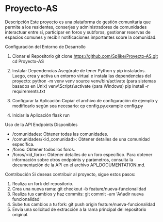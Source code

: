 ﻿# Proyecto-AS
Descripción
Este proyecto es una plataforma de gestión comunitaria que permite a los residentes, conserjes y administradores de comunidades interactuar entre sí, participar en foros y subforos, gestionar reservas de espacios comunes y recibir notificaciones importantes sobre la comunidad.

Configuración del Entorno de Desarrollo
1. Clonar el Repositorio
git clone https://github.com/Sp1ike/Proyecto-AS.git
cd Proyecto-AS

2. Instalar Dependencias
Asegúrate de tener Python y pip instalados. Luego, crea y activa un entorno virtual e instala las dependencias del proyecto:
python -m venv venv
source venv/bin/activate (para sistemas basados en Unix)
venv\Scripts\activate (para Windows)
pip install -r requirements.txt

3. Configurar la Aplicación
Copiar el archivo de configuración de ejemplo y modificarlo según sea necesario:
cp config.py.example config.py

4. Iniciar la Aplicación
flask run

Uso de la API
Endpoints Disponibles
* /comunidades: Obtener todas las comunidades.
* /comunidades/<id_comunidad>: Obtener detalles de una comunidad específica.
* /foros: Obtener todos los foros.
* /foros/<id_foro>: Obtener detalles de un foro específico.
Para obtener información sobre otros endpoints y parámetros, consulta la documentación de la API en el archivo API_DOCUMENTATION.md.

Contribución
Si deseas contribuir al proyecto, sigue estos pasos:
1. Realiza un fork del repositorio.
2. Crea una nueva rama: git checkout -b feature/nueva-funcionalidad
3. Realiza tus cambios y haz commits: git commit -am 'Añadir nueva funcionalidad'
4. Sube tus cambios a tu fork: git push origin feature/nueva-funcionalidad
5. Envía una solicitud de extracción a la rama principal del repositorio original.
